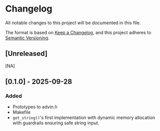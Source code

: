 # Changelog

All notable changes to this project will be documented in this file.

The format is based on [Keep a Changelog](https://keepachangelog.com/en/1.1.0/),
and this project adheres to [Semantic Versioning](https://semver.org/spec/v2.0.0.html).

## [Unreleased]

[NA]

## [0.1.0] - 2025-09-28

### Added

- Prototypes to advin.h
- Makefile
- `get_string()`'s first implementation with dynamic memory allocation with guardrails ensuring safe string input.
